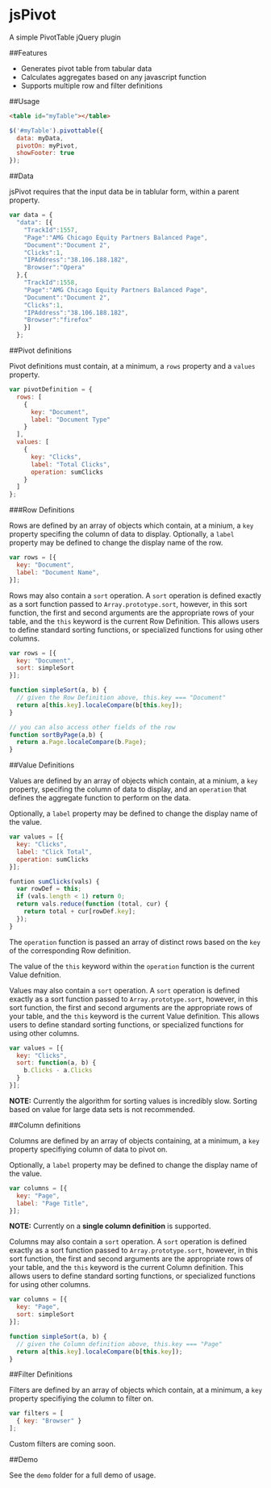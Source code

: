 jsPivot
=======

A simple PivotTable jQuery plugin


##Features

* Generates pivot table from tabular data
* Calculates aggregates based on any javascript function
* Supports multiple row and filter definitions

##Usage
```html
<table id="myTable"></table>
```

```javascript
$('#myTable').pivottable({
  data: myData,
  pivotOn: myPivot,
  showFooter: true
});
```

##Data

jsPivot requires that the input data be in tablular form, within a parent property.

```javascript
var data = {
  "data": [{
    "TrackId":1557,
    "Page":"AMG Chicago Equity Partners Balanced Page",
    "Document":"Document 2",
    "Clicks":1,
    "IPAddress":"38.106.188.182",
    "Browser":"Opera"
  },{
    "TrackId":1558,
    "Page":"AMG Chicago Equity Partners Balanced Page",
    "Document":"Document 2",
    "Clicks":1,
    "IPAddress":"38.106.188.182",
    "Browser":"firefox"
    }]
  };
```

##Pivot definitions

Pivot definitions must contain, at a minimum, a `rows` property and a `values` property.

```javascript
var pivotDefinition = {
  rows: [
    {
      key: "Document",
      label: "Document Type"
    }
  ],
  values: [
    {
      key: "Clicks",
      label: "Total Clicks",
      operation: sumClicks
    }
  ]
};
```

###Row Definitions

Rows are defined by an array of objects which contain, at a minium, a `key` property specifing the column of data to display.  Optionally, a `label` property may be defined to change the display name of the row.

```javascript
var rows = [{
  key: "Document",
  label: "Document Name",
}];
```

Rows may also contain a `sort` operation.  A `sort` operation is defined exactly as a sort function passed to `Array.prototype.sort`, however, in this sort function, the first and second arguments are the appropriate rows of your table, and the `this` keyword is the current Row Definition.  This allows users to define standard sorting functions, or specialized functions for using other columns.

```javascript
var rows = [{
  key: "Document",
  sort: simpleSort
}];

function simpleSort(a, b) {
  // given the Row Definition above, this.key === "Document"
  return a[this.key].localeCompare(b[this.key]);
}

// you can also access other fields of the row
function sortByPage(a,b) {
  return a.Page.localeCompare(b.Page);
}
```

##Value Definitions

Values are defined by an array of objects which contain, at a minium, a `key` property, specifing the column of data to display, and an `operation` that defines the aggregate function to perform on the data.  

Optionally, a `label` property may be defined to change the display name of the value.

```javascript
var values = [{
  key: "Clicks",
  label: "Click Total",
  operation: sumClicks
}];

funtion sumClicks(vals) {
  var rowDef = this;
  if (vals.length < 1) return 0;
  return vals.reduce(function (total, cur) {
    return total + cur[rowDef.key];
  });
}
```

The `operation` function is passed an array of distinct rows based on the `key`  of the corresponding Row definition.

The value of the `this` keyword within the `operation` function is the current Value defnition.

Values may also contain a `sort` operation.  A `sort` operation is defined exactly as a sort function passed to `Array.prototype.sort`, however, in this sort function, the first and second arguments are the appropriate rows of your table, and the `this` keyword is the current Value definition.  This allows users to define standard sorting functions, or specialized functions for using other columns.

```javascript
var values = [{
  key: "Clicks",
  sort: function(a, b) {
    b.Clicks - a.Clicks
  }
}];
```

**NOTE:** Currently the algorithm for sorting values is incredibly slow.  Sorting based on value for large data sets is not recommended.

##Column definitions

Columns are defined by an array of objects containing, at a minimum, a `key` property specifiying column of data to pivot on.

Optionally, a `label` property may be defined to change the display name of the value.

```javascript
var columns = [{
  key: "Page",
  label: "Page Title",
}];
```

**NOTE:** Currently on a **single column definition** is supported.

Columns may also contain a `sort` operation.  A `sort` operation is defined exactly as a sort function passed to `Array.prototype.sort`, however, in this sort function, the first and second arguments are the appropriate rows of your table, and the `this` keyword is the current Column definition.  This allows users to define standard sorting functions, or specialized functions for using other columns.

```javascript
var columns = [{
  key: "Page",
  sort: simpleSort
}];

function simpleSort(a, b) {
  // given the Column definition above, this.key === "Page"
  return a[this.key].localeCompare(b[this.key]);
}
```

##Filter Definitions

Filters are defined by an array of objects which contain, at a minimum, a `key` property specifiying the column to filter on.

```javascript
var filters = [
  { key: "Browser" }
];
```
Custom filters are coming soon.

##Demo

See the `demo` folder for a full demo of usage.
